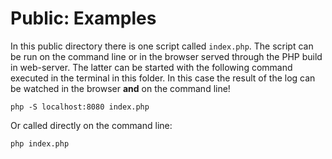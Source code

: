 # Public: Examples

In this public directory there is one script called `index.php`. The script can be run on the command line or in the browser served through the PHP build in web-server. The latter can be started with the following command executed in the terminal in this folder. In this case the result of the log can be watched in the browser __and__ on the command line!

```shell
php -S localhost:8080 index.php
```

Or called directly on the command line:
```shell
php index.php
```



